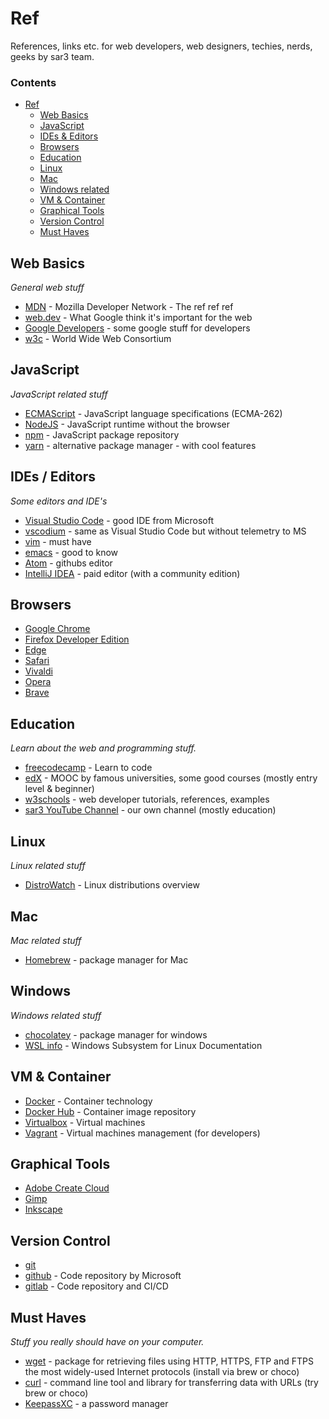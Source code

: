 # Ref

References, links etc. for web developers, web designers, techies, nerds, geeks by sar3 team.

### Contents

- [Ref](#ref)
    - [Web Basics](#web-basics)
    - [JavaScript](#javascript)
    - [IDEs & Editors](#ides--editors)
    - [Browsers](#browsers)
    - [Education](#education)
    - [Linux](#linux)
    - [Mac](#mac)
    - [Windows related](#windows)
    - [VM & Container](#vm--container)
    - [Graphical Tools](#graphical-tools)
    - [Version Control](#version-control)
    - [Must Haves](#must-haves)

## Web Basics

*General web stuff*

* [MDN](https://developer.mozilla.org/) - Mozilla Developer Network - The ref ref ref
* [web.dev](https://web.dev/) - What Google think it's important for the web
* [Google Developers](https://developers.google.com/) - some google stuff for developers
* [w3c](https://www.w3.org/) - World Wide Web Consortium

## JavaScript

*JavaScript related stuff*

* [ECMAScript](https://www.ecma-international.org/publications/standards/Ecma-262.htm) - JavaScript language specifications (ECMA-262)
* [NodeJS](https://nodejs.org/en/) - JavaScript runtime without the browser
* [npm](https://www.npmjs.com/) - JavaScript package repository
* [yarn](https://yarnpkg.com/) - alternative package manager - with cool features

## IDEs / Editors

*Some editors and IDE's*

* [Visual Studio Code](https://code.visualstudio.com/) - good IDE from Microsoft
* [vscodium](https://vscodium.com/) - same as Visual Studio Code but without telemetry to MS
* [vim](https://www.vim.org/) - must have
* [emacs](https://www.gnu.org/software/emacs/) - good to know
* [Atom](https://atom.io/) - githubs editor 
* [IntelliJ IDEA](https://www.jetbrains.com/idea/) - paid editor (with a community edition) 

## Browsers

* [Google Chrome](https://www.google.com/chrome/)
* [Firefox Developer Edition](https://www.mozilla.org/en-US/firefox/developer/)
* [Edge](https://www.microsoft.com/en-us/edge)
* [Safari](https://www.apple.com/safari/)
* [Vivaldi](https://vivaldi.com/)
* [Opera](https://www.opera.com/)
* [Brave](https://brave.com/)

## Education

*Learn about the web and programming stuff.*

* [freecodecamp](https://www.freecodecamp.org/) - Learn to code
* [edX](https://www.edx.org/) - MOOC by famous universities, some good courses (mostly entry level & beginner)
* [w3schools](https://www.w3schools.com/) - web developer tutorials, references, examples
* [sar3 YouTube Channel](https://www.youtube.com/channel/UCMUb0QvVkhZz3YO6cd6v3PA) - our own channel (mostly education)

## Linux

*Linux related stuff*

* [DistroWatch](https://distrowatch.com/) - Linux distributions overview

## Mac

*Mac related stuff*

* [Homebrew](https://brew.sh) - package manager for Mac

## Windows

*Windows related stuff*

* [chocolatey](https://chocolatey.org/) - package manager for windows
* [WSL info](https://docs.microsoft.com/en-us/windows/wsl/about) - Windows Subsystem for Linux Documentation

## VM & Container

* [Docker](https://www.docker.com/) - Container technology
* [Docker Hub](https://hub.docker.com/) - Container image repository
* [Virtualbox](https://www.virtualbox.org/) - Virtual machines
* [Vagrant](https://www.vagrantup.com/) - Virtual machines management (for developers)

## Graphical Tools

* [Adobe Create Cloud](https://www.adobe.com/creativecloud.html)
* [Gimp](https://www.gimp.org/)
* [Inkscape](https://inkscape.org/)

## Version Control

* [git](https://git-scm.com/)
* [github](https://github.com/) - Code repository by Microsoft
* [gitlab](https://gitlab.com/) - Code repository and CI/CD

## Must Haves

*Stuff you really should have on your computer.*

* [wget](https://www.gnu.org/software/wget/) -  package for retrieving files using HTTP, HTTPS, FTP and FTPS the most widely-used Internet protocols (install via brew or choco)
* [curl](https://curl.haxx.se/) - command line tool and library for transferring data with URLs (try brew or choco)
* [KeepassXC](https://keepassxc.org/) -  a password manager